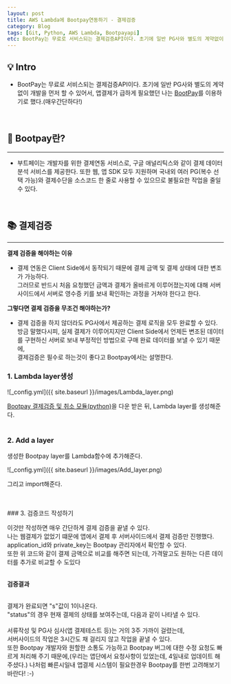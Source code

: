 ```yaml
---
layout: post
title: AWS Lambda에 Bootpay연동하기 - 결제검증
category: Blog
tags: [Git, Python, AWS Lambda, Bootpayapi]
etc: BootPay는 무료로 서비스되는 결제검증API이다. 초기에 일반 PG사와 별도의 계약없이 개발을 먼저 할 수 있어서, 앱결제가 급하게 필요했던 나는 [BootPay](https://docs.bootpay.co.kr)를 이용하기로 했다.(매우간단하다!)
---
```

## 💡 Intro
- BootPay는 무료로 서비스되는 결제검증API이다. 초기에 일반 PG사와 별도의 계약없이 개발을 먼저 할 수 있어서, 앱결제가 급하게 필요했던 나는 [BootPay](https://docs.bootpay.co.kr)를 이용하기로 했다.(매우간단하다!)
<br>

## 🔎 Bootpay란?
---------------------------------------
- 부트페이는 개발자를 위한 결제연동 서비스로, 구글 애널리틱스와 같이 결제 데이터 분석 서비스를 제공한다. 또한 웹, 앱 SDK 모두 지원하며 국내외 여러 PG(복수 선택 가능)와 결제수단을 소스코드 한 줄로 사용할 수 있으므로 불필요한 작업을 줄일 수 있다.
<br>

## 📚 결제검증
---------------------------------------
**결제 검증을 해야하는 이유**
- 결제 연동은 Client Side에서 동작되기 때문에 결제 금액 및 결제 상태에 대한 변조가 가능하다.<br>
그러므로 반드시 처음 요청했던 금액과 결제가 올바르게 이루어졌는지에 대해 서버사이드에서 서버로 영수증 키를 보내 확인하는 과정을 거쳐야 한다고 한다.

**그렇다면 결제 검증을 무조건 해야하는가?**
- 결제 검증을 하지 않더라도 PG사에서 제공하는 결제 로직을 모두 완료할 수 있다.<br>
방금 말했다시피, 실제 결제가 이루어지지만 Client Side에서 언제든 변조된 데이터를 구현하신 서버로 보내 부정적인 방법으로 구매 완료 데이터를 보낼 수 있기 때문에,<br>
결제검증은 필수로 하는것이 좋다고 Bootpay에서는 설명한다.

### 1. Lambda layer생성
![_config.yml]({{ site.baseurl }}/images/Lambda_layer.png)

[Bootpay 결제검증 및 취소 모듈(python)](https://github.com/bootpay/server_python)을 다운 받은 뒤, Lambda layer를 생성해준다.
<br>
<br>
### 2. Add a layer

생성한 Bootpay layer를 Lambda함수에 추가해준다.

![_config.yml]({{ site.baseurl }}/images/Add_layer.png)

그리고 import해준다.

<script src="https://gist.github.com/liampoet/68ee37108f40218d4bb02569760f9770.js"></script>
<br>
<br>
### 3. 검증코드 작성하기
<script src="https://gist.github.com/liampoet/1411491dd7db55df67987bb9327c4d15.js"></script>

이것만 작성하면 매우 간단하게 결제 검증을 끝낼 수 있다.<br>
나는 웹결제가 없었기 떄문에 앱에서 결제 후 서버사이드에서 결제 검증만 진행했다.<br>
application_id와 private_key는 Bootpay 관리자에서 확인할 수 있다.<br>
또한 위 코드와 같이 결제 금액으로 비교를 해주면 되는데, 가격말고도 원하는 다른 데이터를 추가로 비교할 수 도있다<br>
<br>

**검증결과**
<script src="https://gist.github.com/liampoet/090c67f98babb85aa1eb85d222a9b37c.js"></script>
<br>
결제가 완료되면 "s"값이 1이나온다.<br>
"status"의 경우 현재 결제의 상태를 보여주는데, 다음과 같이 나타낼 수 있다.

<br>
<script src="https://gist.github.com/liampoet/ca6a854498eeb95dccbd2eac2f703c24.js"></script>
<br>
서류작성 및 PG사 심사(앱 결제테스트 등)는 거의 3주 가까이 걸렸는데,<br>
서버사이드의 작업은 3시간도 채 걸리지 않고 작업을 끝낼 수 있다.<br>
또한 Bootpay 개발자와 원할한 소통도 가능하고 Bootpay 버그에 대한 수정 요청도 빠르게 처리해 주기 때문에,(우리는 앱단에서 요청사항이 있었는데, 4일내로 업데이트 해주셨다.)
나처럼 빠른시일내 앱결제 시스템이 필요한경우 Bootpay를 한번 고려해보기 바란다! :-)
